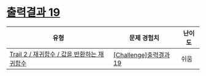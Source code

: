 # [출력결과 19](https://www.codetree.ai/trails/complete/curated-cards/challenge-reading-k201542)

|유형|문제 경험치|난이도|
|---|---|---|
|[Trail 2 / 재귀함수 / 값을 반환하는 재귀함수](https://www.codetree.ai/trail-info/novice-mid/)|[[Challenge]출력결과 19](https://www.codetree.ai/trails/complete/curated-cards/challenge-reading-k201542/)|쉬움|

